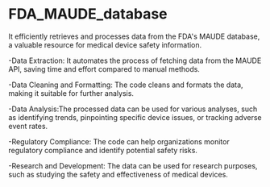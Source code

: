 # FDA_MAUDE_database
It efficiently retrieves and processes data from the FDA's MAUDE database, a valuable resource for medical device safety information.

-Data Extraction: It automates the process of fetching data from the MAUDE API, saving time and effort compared to manual methods.

-Data Cleaning and Formatting: The code cleans and formats the data, making it suitable for further analysis.

-Data Analysis:The processed data can be used for various analyses, such as identifying trends, pinpointing specific device issues, or tracking adverse event rates.

-Regulatory Compliance: The code can help organizations monitor regulatory compliance and identify potential safety risks.

-Research and Development: The data can be used for research purposes, such as studying the safety and effectiveness of medical devices.
